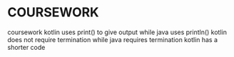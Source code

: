 # COURSEWORK
coursework
kotlin uses print() to give output while java uses println()
kotlin does not require termination while java requires termination
kotlin has a shorter code
